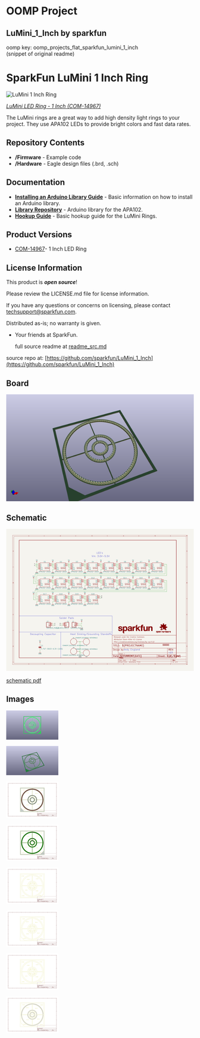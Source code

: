 # OOMP Project  
## LuMini_1_Inch  by sparkfun  
  
oomp key: oomp_projects_flat_sparkfun_lumini_1_inch  
(snippet of original readme)  
  
SparkFun LuMini 1 Inch Ring  
========================================  
  
![LuMini 1 Inch Ring](https://cdn.sparkfun.com//assets/parts/1/3/2/6/3/14967-SparkFun_LuMini_LED_Ring_-_1_Inch__APA102-2020_-01.jpg)  
  
[*LuMini LED Ring - 1 Inch (COM-14967)*](https://www.sparkfun.com/products/14967)  
  
The LuMini rings are a great way to add high density light rings to your project. They use APA102 LEDs to provide bright colors and fast data rates.  
  
Repository Contents  
-------------------  
  
* **/Firmware** - Example code   
* **/Hardware** - Eagle design files (.brd, .sch)  
  
Documentation  
--------------  
* **[Installing an Arduino Library Guide](https://learn.sparkfun.com/tutorials/installing-an-arduino-library)** - Basic information on how to install an Arduino library.  
* **[Library Repository](https://github.com/FastLED/FastLED)** - Arduino library for the APA102.  
* **[Hookup Guide](https://learn.sparkfun.com/tutorials/lumini-ring-hookup-guide)** - Basic hookup guide for the LuMini Rings.  
  
Product Versions  
----------------  
* [COM-14967](https://www.sparkfun.com/products/14967)- 1 Inch LED Ring  
  
License Information  
-------------------  
  
This product is _**open source**_!   
  
Please review the LICENSE.md file for license information.   
  
If you have any questions or concerns on licensing, please contact techsupport@sparkfun.com.  
  
Distributed as-is; no warranty is given.  
  
- Your friends at SparkFun.  
  
  full source readme at [readme_src.md](readme_src.md)  
  
source repo at: [https://github.com/sparkfun/LuMini_1_Inch](https://github.com/sparkfun/LuMini_1_Inch)  
## Board  
  
[![working_3d.png](working_3d_600.png)](working_3d.png)  
## Schematic  
  
[![working_schematic.png](working_schematic_600.png)](working_schematic.png)  
  
[schematic pdf](working_schematic.pdf)  
## Images  
  
[![working_3D_bottom.png](working_3D_bottom_140.png)](working_3D_bottom.png)  
  
[![working_3D_top.png](working_3D_top_140.png)](working_3D_top.png)  
  
[![working_assembly_page_01.png](working_assembly_page_01_140.png)](working_assembly_page_01.png)  
  
[![working_assembly_page_02.png](working_assembly_page_02_140.png)](working_assembly_page_02.png)  
  
[![working_assembly_page_03.png](working_assembly_page_03_140.png)](working_assembly_page_03.png)  
  
[![working_assembly_page_04.png](working_assembly_page_04_140.png)](working_assembly_page_04.png)  
  
[![working_assembly_page_05.png](working_assembly_page_05_140.png)](working_assembly_page_05.png)  
  
[![working_assembly_page_06.png](working_assembly_page_06_140.png)](working_assembly_page_06.png)  
